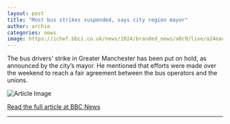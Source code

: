 ```yaml
---
layout: post
title: "Most bus strikes suspended, says city region mayor"
author: archie
categories: news
image: https://ichef.bbci.co.uk/news/1024/branded_news/a6c9/live/a24eac80-9ad2-11f0-928c-71dbb8619e94.jpg
---
```

The bus drivers' strike in Greater Manchester has been put on hold, as announced by the city’s mayor. He mentioned that efforts were made over the weekend to reach a fair agreement between the bus operators and the unions.

![Article Image](https://ichef.bbci.co.uk/news/1024/branded_news/a6c9/live/a24eac80-9ad2-11f0-928c-71dbb8619e94.jpg)

[Read the full article at BBC News](https://www.bbc.com/news/articles/cp8j61e1194o?at_medium=RSS&at_campaign=rss)

---
